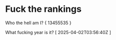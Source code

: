 # Fuck the rankings

Who the hell am I?
{ 13455535 }

What fucking year is it?
[ 2025-04-02T03:56:40Z ]

